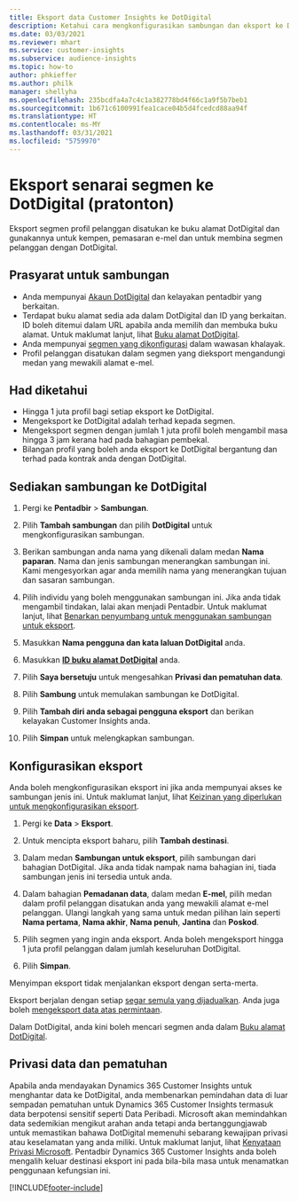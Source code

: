 ```yaml
---
title: Eksport data Customer Insights ke DotDigital
description: Ketahui cara mengkonfigurasikan sambungan dan eksport ke DotDigital.
ms.date: 03/03/2021
ms.reviewer: mhart
ms.service: customer-insights
ms.subservice: audience-insights
ms.topic: how-to
author: phkieffer
ms.author: philk
manager: shellyha
ms.openlocfilehash: 235bcdfa4a7c4c1a382778bd4f66c1a9f5b7beb1
ms.sourcegitcommit: 1b671c6100991fea1cace04b5d4fcedcd88aa94f
ms.translationtype: HT
ms.contentlocale: ms-MY
ms.lasthandoff: 03/31/2021
ms.locfileid: "5759970"
---
```

# <a name="export-segment-lists-to-dotdigital-preview"></a>Eksport senarai segmen ke DotDigital (pratonton)

Eksport segmen profil pelanggan disatukan ke buku alamat DotDigital dan gunakannya untuk kempen, pemasaran e-mel dan untuk membina segmen pelanggan dengan DotDigital. 

## <a name="prerequisites-for-a-connection"></a>Prasyarat untuk sambungan

-   Anda mempunyai [Akaun DotDigital](https://dotdigital.com/) dan kelayakan pentadbir yang berkaitan.
-   Terdapat buku alamat sedia ada dalam DotDigital dan ID yang berkaitan. ID boleh ditemui dalam URL apabila anda memilih dan membuka buku alamat. Untuk maklumat lanjut, lihat [Buku alamat DotDigital](https://support.dotdigital.com/hc/articles/212211968-Creating-an-address-book).
-   Anda mempunyai [segmen yang dikonfigurasi](segments.md) dalam wawasan khalayak.
-   Profil pelanggan disatukan dalam segmen yang dieksport mengandungi medan yang mewakili alamat e-mel.

## <a name="known-limitations"></a>Had diketahui

- Hingga 1 juta profil bagi setiap eksport ke DotDigital.
- Mengeksport ke DotDigital adalah terhad kepada segmen.
- Mengeksport segmen dengan jumlah 1 juta profil boleh mengambil masa hingga 3 jam kerana had pada bahagian pembekal. 
- Bilangan profil yang boleh anda eksport ke DotDigital bergantung dan terhad pada kontrak anda dengan DotDigital.

## <a name="set-up-connection-to-dotdigital"></a>Sediakan sambungan ke DotDigital

1. Pergi ke **Pentadbir** > **Sambungan**.

1. Pilih **Tambah sambungan** dan pilih **DotDigital** untuk mengkonfigurasikan sambungan.

1. Berikan sambungan anda nama yang dikenali dalam medan **Nama paparan**. Nama dan jenis sambungan menerangkan sambungan ini. Kami mengesyorkan agar anda memilih nama yang menerangkan tujuan dan sasaran sambungan.

1. Pilih individu yang boleh menggunakan sambungan ini. Jika anda tidak mengambil tindakan, lalai akan menjadi Pentadbir. Untuk maklumat lanjut, lihat [Benarkan penyumbang untuk menggunakan sambungan untuk eksport](connections.md#allow-contributors-to-use-a-connection-for-exports).

1. Masukkan **Nama pengguna dan kata laluan DotDigital** anda.

1. Masukkan **[ID buku alamat DotDigital](https://support.dotdigital.com/hc/articles/212211968-Creating-an-address-book)** anda.

1. Pilih **Saya bersetuju** untuk mengesahkan **Privasi dan pematuhan data**.

1. Pilih **Sambung** untuk memulakan sambungan ke DotDigital.

1. Pilih **Tambah diri anda sebagai pengguna eksport** dan berikan kelayakan Customer Insights anda.

1. Pilih **Simpan** untuk melengkapkan sambungan. 

## <a name="configure-an-export"></a>Konfigurasikan eksport

Anda boleh mengkonfigurasikan eksport ini jika anda mempunyai akses ke sambungan jenis ini. Untuk maklumat lanjut, lihat [Keizinan yang diperlukan untuk mengkonfigurasikan eksport](export-destinations.md#set-up-a-new-export).

1. Pergi ke **Data** > **Eksport**.

1. Untuk mencipta eksport baharu, pilih **Tambah destinasi**.

1. Dalam medan **Sambungan untuk eksport**, pilih sambungan dari bahagian DotDigital. Jika anda tidak nampak nama bahagian ini, tiada sambungan jenis ini tersedia untuk anda.


1. Dalam bahagian **Pemadanan data**, dalam medan **E-mel**, pilih medan dalam profil pelanggan disatukan anda yang mewakili alamat e-mel pelanggan. Ulangi langkah yang sama untuk medan pilihan lain seperti **Nama pertama**, **Nama akhir**, **Nama penuh**, **Jantina** dan **Poskod**.

1. Pilih segmen yang ingin anda eksport. Anda boleh mengeksport hingga 1 juta profil pelanggan dalam jumlah keseluruhan DotDigital.

1. Pilih **Simpan**.

Menyimpan eksport tidak menjalankan eksport dengan serta-merta.

Eksport berjalan dengan setiap [segar semula yang dijadualkan](system.md#schedule-tab). Anda juga boleh [mengeksport data atas permintaan](export-destinations.md#run-exports-on-demand). 
 
Dalam DotDigital, anda kini boleh mencari segmen anda dalam [Buku alamat DotDigital](https://support.dotdigital.com/hc/articles/212211968-Creating-an-address-book).


## <a name="data-privacy-and-compliance"></a>Privasi data dan pematuhan

Apabila anda mendayakan Dynamics 365 Customer Insights untuk menghantar data ke DotDigital, anda membenarkan pemindahan data di luar sempadan pematuhan untuk Dynamics 365 Customer Insights termasuk data berpotensi sensitif seperti Data Peribadi. Microsoft akan memindahkan data sedemikian mengikut arahan anda tetapi anda bertanggungjawab untuk memastikan bahawa DotDigital memenuhi sebarang kewajipan privasi atau keselamatan yang anda miliki. Untuk maklumat lanjut, lihat [Kenyataan Privasi Microsoft](https://go.microsoft.com/fwlink/?linkid=396732).
Pentadbir Dynamics 365 Customer Insights anda boleh mengalih keluar destinasi eksport ini pada bila-bila masa untuk menamatkan penggunaan kefungsian ini.


[!INCLUDE[footer-include](../includes/footer-banner.md)]
